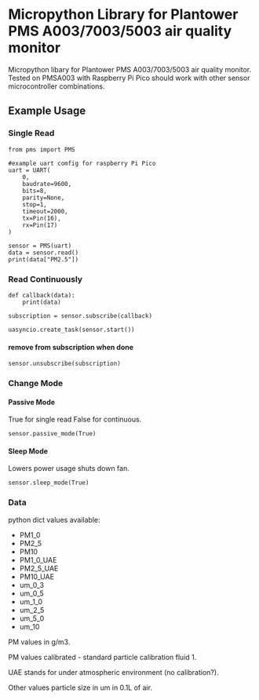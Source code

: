 # Micropython Library for Plantower PMS A003/7003/5003 air quality monitor

Micropython libary for Plantower PMS A003/7003/5003 air quality monitor.
Tested on PMSA003 with Raspberry Pi Pico should work with other sensor microcontroller combinations.

## Example Usage
### Single Read
```
from pms import PMS

#example uart comfig for raspberry Pi Pico
uart = UART(
    0,
    baudrate=9600,
    bits=8,
    parity=None,
    stop=1,
    timeout=2000,
    tx=Pin(16),
    rx=Pin(17)
)

sensor = PMS(uart)
data = sensor.read()
print(data["PM2.5"])
```
### Read Continuously
```
def callback(data):
    print(data)

subscription = sensor.subscribe(callback)

uasyncio.create_task(sensor.start())
```

#### remove from subscription when done
```
sensor.unsubscribe(subscription)
```

### Change Mode
#### Passive Mode
True for single read False for continuous.
```
sensor.passive_mode(True)
```
#### Sleep Mode
Lowers power usage shuts down fan.
```
sensor.sleep_mode(True)
```

### Data
python dict values available:

- PM1_0
- PM2_5
- PM10
- PM1_0_UAE
- PM2_5_UAE
- PM10_UAE
- um_0_3
- um_0_5
- um_1_0
- um_2_5
- um_5_0
- um_10

PM values in g/m3.

PM values calibrated - standard particle calibration fluid 1.

UAE stands for under atmospheric environment (no calibration?).

Other values particle size in um in 0.1L of air.